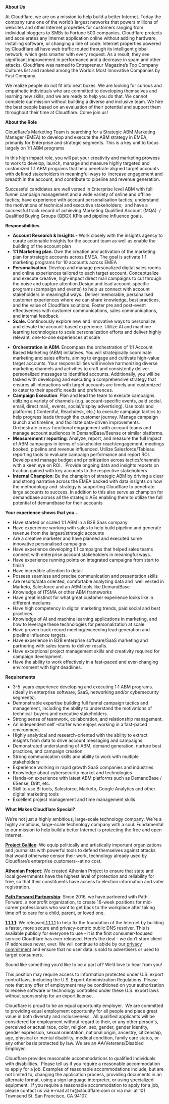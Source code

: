 <div class="content-intro">
	<div><strong>About Us</strong></div>
	<div>
		<p>At Cloudflare, we are on a mission to help build a better Internet. Today the company runs one of the world’s largest networks that powers millions of websites and other Internet properties for customers ranging from individual bloggers to SMBs to Fortune 500 companies. Cloudflare protects and accelerates any Internet application online without adding hardware, installing software, or changing a line of code. Internet properties powered by Cloudflare all have web traffic routed through its intelligent global network, which gets smarter with every request. As a result, they see significant improvement in performance and a decrease in spam and other attacks. Cloudflare was named to Entrepreneur Magazine’s Top Company Cultures list and ranked among the World’s Most Innovative Companies by Fast Company.&nbsp;</p>
		<p><span style="font-weight: 400;">We realize people do not fit into neat boxes. We are looking for curious and empathetic individuals who are committed to developing themselves and learning new skills, and we are ready to help you do that. We cannot complete our mission without building a diverse and inclusive team. We hire the best people based on an evaluation of their potential and support them throughout their time at Cloudflare. Come join us!&nbsp;</span></p>
	</div>
</div>
<p><strong>About the Role</strong></p>
<p>Cloudflare’s Marketing Team is searching for a Strategic ABM Marketing Manager (EMEA) to develop and execute the ABM strategy in EMEA, primarily for Enterprise and strategic segments. This is a key unit to focus largely on 1:1 ABM programs&nbsp;</p>
<p>In this high impact role, you will put your creativity and marketing prowess to work to develop, launch, manage and measure highly targeted and customized 1:1 ABM programs that help penetrate aligned target accounts with defined stakeholders in meaningful ways to&nbsp; increase engagement and breadth in the account, and contribute to pipeline and revenue generation.&nbsp;</p>
<p>Successful candidates are well versed in Enterprise level ABM with full funnel campaign management and a wide variety of online and offline tactics; have experience with account personalisation tactics; understand the motivations of technical and executive stakeholders;&nbsp; and have a successful track record of achieving Marketing Qualified Account (MQA)&nbsp; / Qualified Buying Groups (QBG)) KPIs and pipeline influence goals.&nbsp;</p>
<p><strong>Responsibilities</strong>.&nbsp;</p>
<ul>
	<li><strong>Account Research &amp; Insights - </strong>Work closely with the insights agency to curate actionable insights for the account team as well as enable the building of the account plan</li>
	<li><strong>1:1 Marketing plan. </strong>Own the creation and activation of the marketing plan for strategic accounts across EMEA. The goal is activate 1:1 marketing programs for 10 accounts across EMEA</li>
	<li><strong>Personalisation. </strong>Develop and manage personalized digital sales rooms and online experiences tailored to each target account. Conceptualize and execute creative, high-impact direct mail campaigns to cut through the noise and capture attention.Design and lead account-specific programs (campaign and events) to help us connect with account stakeholders in meaningful ways.&nbsp; Deliver memorable, personalised customer experiences where we can share knowledge, best practices, and the value of Cloudflare solutions. Foster pre and post-event effectiveness with customer communications, sales communications, and internal feedback.</li>
	<li><strong>Scale.&nbsp;</strong>Continuously explore new and innovative ways to personalize and elevate the account-based experience. Utilize AI and machine learning technologies to scale personalization efforts and deliver highly relevant, one-to-one experiences at scale</li>
</ul>
<ul>
	<li><strong>Orchestration in ABM</strong>. Encompass the orchestration of 1:1 Account Based Marketing (ABM) initiatives. You will strategically coordinate marketing and sales efforts, aiming to engage and cultivate high-value target accounts. Your responsibilities will involve harmonizing diverse marketing channels and activities to craft and consistently deliver personalized messages to identified accounts. Additionally, you will be tasked with developing and executing a comprehensive strategy that ensures all interactions with target accounts are timely and customized to cater to their specific needs and preferences.</li>
	<li><strong>Campaign Execution</strong>: Plan and lead the team to execute campaigns utilizing a variety of channels (e.g. account-specific events, paid social, email, direct mail,, events, social/display advertising). Use tools and platforms ( Contentful, Reachdesk, etc.) to execute campaign tactics to help progress leads through the customer journey. Manage campaign launch and timeline, and facilitate data-driven improvements. Orchestrate cross-functional engagement with account teams and manage account audiences in DemandBase/6sense or similar platforms.</li>
	<li><strong>Measurement / reporting</strong>: Analyze, report, and measure the full impact of ABM campaigns in terms of stakeholder reach/engagement, meetings booked, pipeline and revenue influenced. Utilize Salesforce/Tableau reporting tools to evaluate campaign performance and report ROI. Develop and manage budget and prioritization across tactics/channels with a keen eye on ROI. &nbsp; Provide ongoing data and insights reports on traction gained with key accounts to the respective stakeholders</li>
	<li><strong>Internal Champion</strong>: Be the champion of strategic ABM by driving a clear and strong narrative across the EMEA backed with data insights on how the methodology and&nbsp; strategy is supporting Cloudflare to penetrate large accounts to success. In addition to this also serve as champion for demandbase across all the strategic AEs enabling them to utilize the full potential of demandbase for their accounts</li>
</ul>
<p><strong>Your experience shows that you…</strong></p>
<ul>
	<li>Have started or scaled 1:1 ABM in a B2B Saas company</li>
	<li>Have experience working with sales to help build pipeline and generate revenue from the largest/strategic accounts</li>
	<li>Are a creative marketer and have planned and executed some innovative personalised campaigns</li>
	<li>Have experience developing 1:1 campaigns that helped sales teams connect with enterprise account stakeholders in meaningful ways.</li>
	<li>Have experience running points on integrated campaigns from start to finish</li>
	<li>Have incredible attention to detail</li>
	<li>Possess seamless and precise communication and presentation skills</li>
	<li>Are results/data oriented, comfortable analyzing data and&nbsp; well versed in Marketo, Salesforce and an ABM tools like DemandBase</li>
	<li>Knowledge of ITSMA or other ABM frameworks</li>
	<li>Have great instinct for what great customer experience looks like in different mediums</li>
	<li>Have high competency in digital marketing trends, paid social and best practices.</li>
	<li>Knowledge of AI and machine learning applications in marketing, and how to leverage these technologies for personalization at scale</li>
	<li>Have proven track record meeting/exceeding lead generation and pipeline influence targets.&nbsp;</li>
	<li>Have experience in B2B enterprise software/SaaS marketing and partnering with sales teams to deliver results.</li>
	<li>Have exceptional project management skills and creativity required for campaign development.</li>
	<li>Have the ability to work effectively in a fast-paced and ever-changing environment with tight deadlines.</li>
</ul>
<p><strong>Requirements</strong></p>
<ul>
	<li>3-5&nbsp; years experience developing and executing 1:1 ABM programs. (ideally in enterprise software, SaaS, networking and/or cybersecurity segments).</li>
	<li>Demonstrable expertise building full funnel campaign tactics and management, including the ability to understand the motivations of technical&nbsp; buyers and executive stakeholders.</li>
	<li>Strong sense of teamwork, collaboration, and relationship management.</li>
	<li>An independent self -starter who enjoys working in a fast-paced environment.</li>
	<li>Highly analytical and research-oriented with the ability to extract insights from data to drive account messaging and campaigns</li>
	<li>Demonstrated understanding of ABM, demand generation, nurture best practices, and campaign creation.</li>
	<li>Strong communication skills and ability to work with multiple stakeholders</li>
	<li>Experience working in rapid growth SaaS companies and industries</li>
	<li>Knowledge about cybersecurity market and technologies</li>
	<li>Hands-on experience with latest ABM platforms such as DemandBase / 6Sense, Drift, etc.</li>
	<li>Skill to use BI tools, Salesforce, Marketo, Google Analytics and other digital marketing tools</li>
	<li>Excellent project management and time management skills</li>
</ul>
<div class="content-conclusion">
	<p><strong>What Makes Cloudflare Special?</strong></p>
	<p><span style="font-weight: 400;">We’re not just a highly ambitious, large-scale technology company. We’re a highly ambitious, large-scale technology company with a soul. Fundamental to our mission to help build a better Internet is protecting the free and open Internet.</span></p>
	<p><a href="https://blog.cloudflare.com/protecting-free-expression-online/"><strong>Project Galileo</strong></a><span style="font-weight: 400;">: We equip politically and artistically important organizations and journalists with powerful tools to defend themselves against attacks that would otherwise censor their work, technology already used by Cloudflare’s enterprise customers--at no cost.</span></p>
	<p><strong><a href="https://www.cloudflare.com/athenian/">Athenian Project</a></strong><span style="font-weight: 400;">: We created Athenian Project to ensure that state and local governments have the highest level of protection and reliability for free, so that their constituents have access to election information and voter registration.</span></p>
	<p><a href="https://blog.cloudflare.com/tag/path-forward/"><strong>Path Forward Partnership</strong></a><span style="font-weight: 400;">: Since 2016, we have partnered with Path Forward, a nonprofit organization, to create 16-week positions for mid-career professionals who want to get back to the workplace after taking time off to care for a child, parent, or loved one.</span></p>
	<p><a href="https://1.1.1.1/"><strong>1.1.1.1</strong></a><span style="font-weight: 400;">: We released</span><a href="https://1.1.1.1/"> <span style="font-weight: 400;">1.1.1.1</span></a><span style="font-weight: 400;"> to help fix the foundation of the Internet by building a faster, more secure and privacy-centric public DNS resolver. This is available publicly for everyone to use - it is the first consumer-focused service Cloudflare has ever released. Here’s the deal - we don’t store client IP addresses never, ever. We will continue to abide by our</span><a href="https://developers.cloudflare.com/1.1.1.1/privacy/public-dns-resolver"> privacy commitment</a><span style="font-weight: 400;"> and ensure that no user data is sold to advertisers or used to target consumers.</span></p>
	<p><span style="font-weight: 400;">Sound like something you’d like to be a part of? We’d love to hear from you!</span></p>
	<p><span style="font-weight: 400;">This position may require access to information protected under U.S. export control laws, including the U.S. Export Administration Regulations. Please note that any offer of employment may be conditioned on your authorization to receive software or technology controlled under these U.S. export laws without sponsorship for an export license.</span></p>
	<p><span style="font-weight: 400;">Cloudflare is proud to be an equal opportunity employer. &nbsp;We are committed to providing equal employment opportunity for all people and place great value in both diversity and inclusiveness. &nbsp;All qualified applicants will be considered for employment without regard to their, or any other person's, perceived or actual</span> <span style="font-weight: 400;">race, color, religion, sex, gender, gender identity, gender expression, sexual orientation, national origin, ancestry, citizenship, age, physical or mental disability, medical condition, family care status, or any other basis protected by law. </span><span style="font-weight: 400;">We are an AA/Veterans/Disabled Employer.</span></p>
	<p><span style="font-weight: 400;">Cloudflare provides reasonable accommodations to qualified individuals with disabilities. &nbsp;Please tell us if you require a reasonable accommodation to apply for a job. Examples of reasonable accommodations include, but are not limited to, changing the application process, providing documents in an alternate format, using a sign language interpreter, or using specialized equipment. &nbsp;If you require a reasonable accommodation to apply for a job, please contact us via e-mail at </span><span style="font-weight: 400;">hr@cloudflare.com</span><span style="font-weight: 400;"> or via mail at 101 Townsend St. San Francisco, CA 94107.</span></p>
</div>